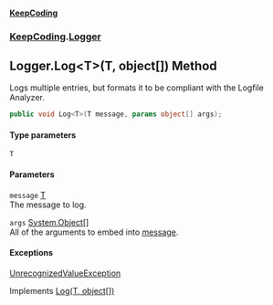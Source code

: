 #### [KeepCoding](index.md 'index')
### [KeepCoding](KeepCoding.md 'KeepCoding').[Logger](KeepCoding_Logger.md 'KeepCoding.Logger')
## Logger.Log&lt;T&gt;(T, object[]) Method
Logs multiple entries, but formats it to be compliant with the Logfile Analyzer.  
```csharp
public void Log<T>(T message, params object[] args);
```
#### Type parameters
<a name='KeepCoding_Logger_Log_T_(T_object__)_T'></a>
`T`  
  
#### Parameters
<a name='KeepCoding_Logger_Log_T_(T_object__)_message'></a>
`message` [T](KeepCoding_Logger_Log_T_(T_object__).md#KeepCoding_Logger_Log_T_(T_object__)_T 'KeepCoding.Logger.Log&lt;T&gt;(T, object[]).T')  
The message to log.
  
<a name='KeepCoding_Logger_Log_T_(T_object__)_args'></a>
`args` [System.Object](https://docs.microsoft.com/en-us/dotnet/api/System.Object 'System.Object')[[]](https://docs.microsoft.com/en-us/dotnet/api/System.Array 'System.Array')  
All of the arguments to embed into [message](KeepCoding_Logger_Log_T_(T_object__).md#KeepCoding_Logger_Log_T_(T_object__)_message 'KeepCoding.Logger.Log&lt;T&gt;(T, object[]).message').
  
#### Exceptions
[UnrecognizedValueException](KeepCoding_Internal_UnrecognizedValueException.md 'KeepCoding.Internal.UnrecognizedValueException')  

Implements [Log<T>(T, object[])](KeepCoding_ILog_Log_T_(T_object__).md 'KeepCoding.ILog.Log&lt;T&gt;(T, object[])')  
